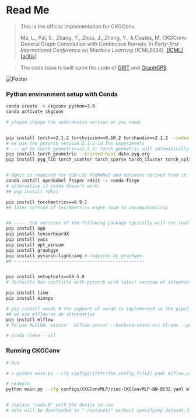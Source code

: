 # Read Me  
> This is the official implementation for CKGConv.
> 
> Ma, L., Pal, S., Zhang, Y., Zhou, J., Zhang, Y., & Coates, M. CKGConv: General Graph Convolution with Continuous Kernels. In *Forty-first International Conference on Machine Learning* (ICML2024). [[ICML]](https://proceedings.mlr.press/v235/ma24k.html)  [[arXiv]](https://arxiv.org/abs/2404.13604)

> The code base is built upon the code of [GRIT](https://github.com/LiamMa/GRIT) and [GraphGPS](https://github.com/rampasek/GraphGPS).



![Poster](asset/ICML24-Poster-CKGConv-final.png)

### Python environment setup with Conda
```bash
conda create -n ckgconv python=3.9
conda activate ckgconv

# please change the cuda/device version as you need; 


pip install torch==2.1.2 torchvision==0.16.2 torchaudio==2.1.2 --index-url https://download.pytorch.org/whl/cu118 --trusted-host download.pytorch.org 
# we use the pytorch version 2.1.2 in the experiments
# --- up to torch_geometric==2.5.3; torch_geometric will automatically adjust the version for torch==2.1.2
pip install torch_geometric --trusted-host data.pyg.org 
pip install pyg_lib torch_scatter torch_sparse torch_cluster torch_spline_conv -f https://data.pyg.org/whl/torch-2.1.0+cu118.html --trusted-host data.pyg.org


# RDKit is required for OGB-LSC PCQM4Mv2 and datasets derived from it.  
conda install openbabel fsspec rdkit -c conda-forge
# alternative if conda doesn't work: 
## pip install rdkit

pip install torchmetrics==0.9.1 
## later version of torchmetrics might lead to incompatibility 


## ----- the versions of the following package typically will not lead to conflicts -----
pip install ogb
pip install tensorboardX
pip install yacs
pip install opt_einsum
pip install graphgym 
pip install pytorch-lightning # required by graphgym 
## --------------------------------------------------


pip install setuptools==59.5.0
# distuitls has conflicts with pytorch with latest version of setuptools

pip install timm
pip install einops

# pip install wandb # the support of wandb is implemented in the pipeline; but we did not use it in CKGConv; please verify the usability before using.
## we use mlflow as an alternative
pip install mlflow 
# To use MLFLOW, excute:  mlflow server --backend-store-uri mlruns --port 5000

# conda clean --all
```


### Running CKGConv 
```bash
# Run

# > python main.py --cfg configs/{{str:the_config_file}}.yaml mlflow.use {{bool:use_mlflow}} accelerator {{str:'cpu'|'cuda:0'}} seed {{int:seed}} dataset.dir {{data_dir}} 

# example:
python main.py --cfg configs/CKGConvMLP/zinc-CKGConvMLP-BN-BS32.yaml mlflow.use True accelerator "cuda:0" seed 0


# replace 'cuda:0' with the device to use
# data will be downloaded to "./datasets" without specifying dataset.dir 
```

